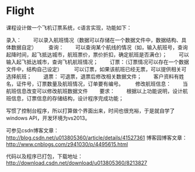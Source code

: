 # Flight
课程设计做一个飞机订票系统，c语言实现，功能如下：

录入：
　　可以录入航班情况（数据可以存储在一个数据文件中，数据结构、具体数据自定）
　　查询：
　　可以查询某个航线的情况（如，输入航班号，查询起降时间，起飞抵达城市，航班票价，票价折扣，确定航班是否满仓）；
　　可以输入起飞抵达城市，查询飞机航班情况；
　　订票：（订票情况可以存在一个数据文件中，结构自己设定）
　　可以订票，如果该航班已经无票，可以提供相关可选择航班；
　　退票： 可退票，退票后修改相关数据文件；
　　客户资料有姓名，证件号，订票数量及航班情况，订单要有编号。
　　修改航班信息：
　　当航班信息改变可以修改航班数据文件
　　要求：
　　根据以上功能说明，设计航班信息，订票信息的存储结构，设计程序完成功能；

写惯了控制台程序，所以打算做个界面出来，时间也很充裕，于是就自学了windows API，开发环境为vs2013。

可参见csdn博客文章：http://blog.csdn.net/u013805360/article/details/41527361
博客园博客文章：http://www.cnblogs.com/z941030/p/4495615.html

代码以及程序已打包，下载地址：http://download.csdn.net/download/u013805360/8213827
